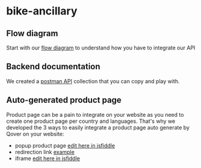 # bike-ancillary

## Flow diagram
Start with our [flow diagram](https://drive.google.com/file/d/1tiLWoqP_GxfrIRk0ueaLKTCn-qOGUBZm/view?usp=sharing) to understand how you have to integrate our API 

## Backend documentation
We created a [postman API](https://documenter.getpostman.com/view/3410894/UVRBmkmm) collection that you can copy and play with.


## Auto-generated product page 
Product page can be a pain to integrate on your website as you need to create one product page per country and languages. That's why we developed the 3 ways to easily integrate a product page auto generate by Qover on your website:
* popup product page [edit here in jsfiddle](https://jsfiddle.net/harryqover/bx5go9fq/latest)
* redirection link [example](https://bike.qoverme.com/widget/product-page?lang=en&key=pk_F2654BC3CEC684D9ED1E&depreciation=false&damageDeductible=DAMAGE_DEDUCTIBLE_STANDARD_10PC&theftDeductible=THEFT_DEDUCTIBLE_STANDARD_10PC&country=BE)
* iframe [edit here in jsfiddle](https://jsfiddle.net/harryqover/bx5go9fq/latest)
